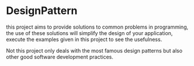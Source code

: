 DesignPattern
=============
this project aims to provide solutions to common problems in programming, the use of these solutions will simplify the design of your application, execute the examples given in this project to see the usefulness.

Not this project only deals with the most famous design patterns but also other good software development practices.
